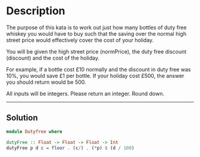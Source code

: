 # Description

The purpose of this kata is to work out just how many bottles of duty free whiskey you would have to buy such that the saving over the normal high street price would effectively cover the cost of your holiday.

You will be given the high street price (normPrice), the duty free discount (discount) and the cost of the holiday.

For example, if a bottle cost £10 normally and the discount in duty free was 10%, you would save £1 per bottle. If your holiday cost £500, the answer you should return would be 500.

All inputs will be integers. Please return an integer. Round down.

---

## Solution

```hs
module Dutyfree where

dutyFree :: Float -> Float -> Float -> Int
dutyFree p d c = floor . (c/) . (*p) $ (d / 100)
```
